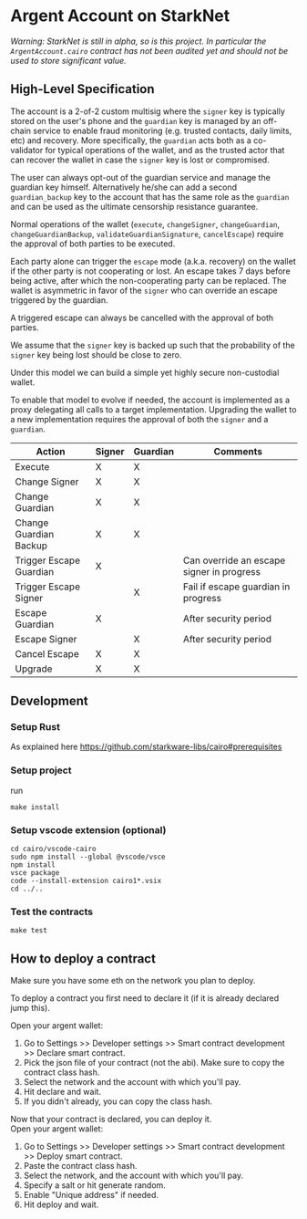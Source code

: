 # Argent Account on StarkNet

*Warning: StarkNet is still in alpha, so is this project. In particular the `ArgentAccount.cairo` contract has not been audited yet and should not be used to store significant value.*

## High-Level Specification

The account is a 2-of-2 custom multisig where the `signer` key is typically stored on the user's phone and the `guardian` key is managed by an off-chain service to enable fraud monitoring (e.g. trusted contacts, daily limits, etc) and recovery. More specifically, the `guardian` acts both as a co-validator for typical operations of the wallet, and as the trusted actor that can recover the wallet in case the `signer` key is lost or compromised.

The user can always opt-out of the guardian service and manage the guardian key himself. Alternatively he/she can add a second `guardian_backup` key to the account that has the same role as the `guardian` and can be used as the ultimate censorship resistance guarantee.

Normal operations of the wallet (`execute`, `changeSigner`, `changeGuardian`, `changeGuardianBackup`, `validateGuardianSignature`, `cancelEscape`) require the approval of both parties to be executed.

Each party alone can trigger the `escape` mode (a.k.a. recovery) on the wallet if the other party is not cooperating or lost. An escape takes 7 days before being active, after which the non-cooperating party can be replaced.
The wallet is asymmetric in favor of the `signer` who can override an escape triggered by the guardian.

A triggered escape can always be cancelled with the approval of both parties.

We assume that the `signer` key is backed up such that the probability of the `signer` key being lost should be close to zero.

Under this model we can build a simple yet highly secure non-custodial wallet.

To enable that model to evolve if needed, the account is implemented as a proxy delegating all calls to a target implementation. Upgrading the wallet to a new implementation requires the approval of both the `signer` and a `guardian`.

| Action | Signer | Guardian | Comments |
|--------|--------|----------|----------|
| Execute | X | X | |
| Change Signer | X | X | |
| Change Guardian | X | X | |
| Change Guardian Backup | X | X | |
| Trigger Escape Guardian | X | | Can override an escape signer in progress |
| Trigger Escape Signer | | X | Fail if escape guardian in progress |
| Escape Guardian | X | | After security period |
| Escape Signer | | X | After security period |
| Cancel Escape | X | X | |
| Upgrade | X | X | |

## Development

### Setup Rust

As explained here https://github.com/starkware-libs/cairo#prerequisites

### Setup project

run
```
make install
```

### Setup vscode extension (optional)

```
cd cairo/vscode-cairo
sudo npm install --global @vscode/vsce
npm install
vsce package
code --install-extension cairo1*.vsix
cd ../..
```

### Test the contracts
```
make test
```

## How to deploy a contract

Make sure you have some eth on the network you plan to deploy. 

To deploy a contract you first need to declare it (if it is already declared jump this).  


Open your argent wallet:  
1. Go to Settings >> Developer settings >> Smart contract development >> Declare smart contract.  
2. Pick the json file of your contract (not the abi). Make sure to copy the contract class hash.  
3. Select the network and the account with which you'll pay.  
4. Hit declare and wait.
5. If you didn't already, you can copy the class hash.

Now that your contract is declared, you can deploy it.  
Open your argent wallet:
1. Go to Settings >> Developer settings >> Smart contract development >> Deploy smart contract.  
2. Paste the contract class hash.  
3. Select the network, and the account with which you'll pay.
4. Specify a salt or hit generate random.
5. Enable "Unique address" if needed.
6. Hit deploy and wait.